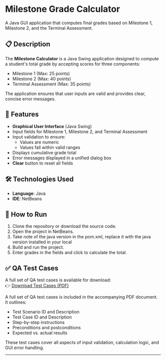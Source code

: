# Milestone Grade Calculator

A Java GUI application that computes final grades based on Milestone 1, Milestone 2, and the Terminal Assessment.

## 📋 Description

The **Milestone Calculator** is a Java Swing application designed to compute a student's total grade by accepting scores for three components:
- Milestone 1 (Max: 25 points)
- Milestone 2 (Max: 40 points)
- Terminal Assessment (Max: 35 points)

The application ensures that user inputs are valid and provides clear, concise error messages.

## 🎯 Features

- **Graphical User Interface** (Java Swing)
- Input fields for Milestone 1, Milestone 2, and Terminal Assessment
- Input validation to ensure:
  - Values are numeric
  - Values fall within valid ranges
- Displays cumulative grade total
- Error messages displayed in a unified dialog box
- **Clear** button to reset all fields

## 🛠️ Technologies Used

- **Language**: Java  
- **IDE**: NetBeans

## 🚀 How to Run

1. Clone the repository or download the source code.
2. Open the project in NetBeans.
3. Take note of the java version in the pom.xml, replace it with the java version installed in your local
4. Build and run the project.
5. Enter grades in the fields and click to calculate the total.

## ✅ QA Test Cases

A full set of QA test cases is available for download:  
👉 [Download Test Cases (PDF)](GradeCalculator/src/docs/gradeCalculatorQA.pdf)

A full set of QA test cases is included in the accompanying PDF document. It outlines:

- Test Scenario ID and Description
- Test Case ID and Description
- Step-by-step instructions
- Preconditions and postconditions
- Expected vs. actual results

These test cases cover all aspects of input validation, calculation logic, and GUI error handling.

---
